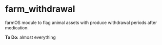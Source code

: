# farm_withdrawal

farmOS module to flag animal assets with produce withdrawal periods after medication.

**To Do:** almost everything
